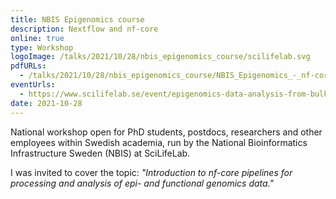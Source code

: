 ```yaml
---
title: NBIS Epigenomics course
description: Nextflow and nf-core
online: true
type: Workshop
logoImage: /talks/2021/10/28/nbis_epigenomics_course/scilifelab.svg
pdfURLs:
  - /talks/2021/10/28/nbis_epigenomics_course/NBIS_Epigenomics_-_nf-core_intro.pdf
eventUrls:
  - https://www.scilifelab.se/event/epigenomics-data-analysis-from-bulk-to-single-cell-online/
date: 2021-10-28
---
```


National workshop open for PhD students, postdocs, researchers and other employees within Swedish academia, run by the National Bioinformatics Infrastructure Sweden (NBIS)
at SciLifeLab.

I was invited to cover the topic:
_"Introduction to nf-core pipelines for processing and analysis of epi- and functional genomics data."_
